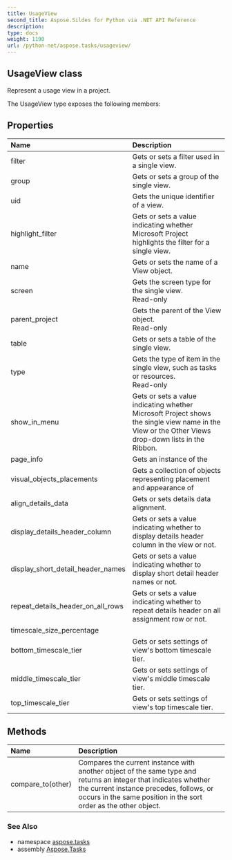 ```yaml
---
title: UsageView
second_title: Aspose.Sildes for Python via .NET API Reference
description: 
type: docs
weight: 1190
url: /python-net/aspose.tasks/usageview/
---
```


## UsageView class

Represent a usage view in a project.

The UsageView type exposes the following members:
## Properties
| Name | Description |
| :- | :- |
|filter|Gets or sets a filter used in a single view.|
|group|Gets or sets a group of the single view.|
|uid|Gets the unique identifier of a view.|
|highlight_filter|Gets or sets a value indicating whether Microsoft Project highlights the filter for a single view.|
|name|Gets or sets the name of a View object.|
|screen|Gets the screen type for the single view.<br/>            Read-only|
|parent_project|Gets the parent of the View object.<br/>            Read-only|
|table|Gets or sets a table of the single view.|
|type|Gets the type of item in the single view, such as tasks or resources.<br/>            Read-only|
|show_in_menu|Gets or sets a value indicating whether Microsoft Project shows the single view name in the View or the Other Views drop-down lists in the Ribbon.|
|page_info|Gets an instance of the|
|visual_objects_placements|Gets a collection of objects representing placement and appearance of|
|align_details_data|Gets or sets details data alignment.|
|display_details_header_column|Gets or sets a value indicating whether to display details header column in the view or not.|
|display_short_detail_header_names|Gets or sets a value indicating whether to display short detail header names or not.|
|repeat_details_header_on_all_rows|Gets or sets a value indicating whether to repeat details header on all assignment row or not.|
|timescale_size_percentage|  |
|bottom_timescale_tier|Gets or sets settings of view's bottom timescale tier.|
|middle_timescale_tier|Gets or sets settings of view's middle timescale tier.|
|top_timescale_tier|Gets or sets settings of view's top timescale tier.|
## Methods
| Name | Description |
| :- | :- |
|compare_to(other)|Compares the current instance with another object of the same type and returns an integer that indicates whether the current instance precedes, follows, or occurs in the same position in the sort order as the other object.|

### See Also

* namespace [aspose.tasks](/tasks/python-net/aspose.tasks/)
* assembly [Aspose.Tasks](/tasks/python-net/)


